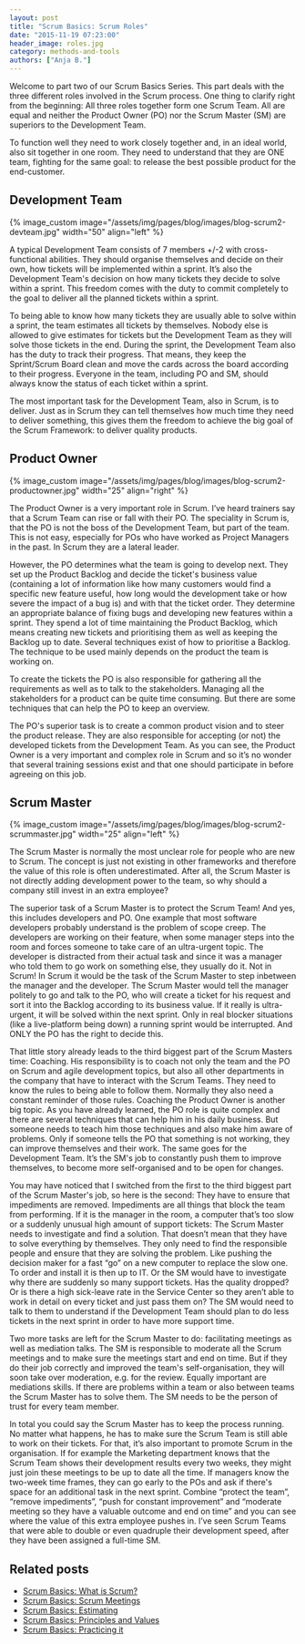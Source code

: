 ```yaml
---
layout: post
title: "Scrum Basics: Scrum Roles"
date: "2015-11-19 07:23:00"
header_image: roles.jpg
category: methods-and-tools
authors: ["Anja B."]
---
```


Welcome to part two of our Scrum Basics Series.
This part deals with the three different roles involved in the Scrum process.
One thing to clarify right from the beginning: All three roles together form one Scrum Team.
All are equal and neither the Product Owner (PO) nor the Scrum Master (SM) are superiors to the Development Team.

To function well they need to work closely together and, in an ideal world, also sit together in one room.
They need to understand that they are ONE team, fighting for the same goal: to release the best possible product for the end-customer.

## Development Team

{% image_custom image="/assets/img/pages/blog/images/blog-scrum2-devteam.jpg" width="50" align="left" %}

A typical Development Team consists of 7 members +/-2 with cross-functional abilities.
They should organise themselves and decide on their own, how tickets will be implemented within a sprint.
It’s also the Development Team's decision on how many tickets they decide to solve within a sprint.
This freedom comes with the duty to commit completely to the goal to deliver all the planned tickets within a sprint.

To being able to know how many tickets they are usually able to solve within a sprint, the team estimates all tickets by themselves.
Nobody else is allowed to give estimates for tickets but the Development Team as they will solve those tickets in the end.
During the sprint, the Development Team also has the duty to track their progress.
That means, they keep the Sprint/Scrum Board clean and move the cards across the board according to their progress.
Everyone in the team, including PO and SM, should always know the status of each ticket within a sprint.

The most important task for the Development Team, also in Scrum, is to deliver.
Just as in Scrum they can tell themselves how much time they need to deliver something, this gives them the freedom to achieve the big goal of the Scrum Framework: to deliver quality products.

## Product Owner

{% image_custom image="/assets/img/pages/blog/images/blog-scrum2-productowner.jpg" width="25" align="right" %}

The Product Owner is a very important role in Scrum.
I’ve heard trainers say that a Scrum Team can rise or fall with their PO.
The speciality in Scrum is, that the PO is not the boss of the Development Team, but part of the team.
This is not easy, especially for POs who have worked as Project Managers in the past.
In Scrum they are a lateral leader.

However, the PO determines what the team is going to develop next.
They set up the Product Backlog and decide the ticket's business value (containing a lot of information like how many customers would find a specific new feature useful, how long would the development take or how severe the impact of a bug is) and with that the ticket order.
They determine an appropriate balance of fixing bugs and developing new features within a sprint.
They spend a lot of time maintaining the Product Backlog, which means creating new tickets and prioritising them as well as keeping the Backlog up to date.
Several techniques exist of how to prioritise a Backlog.
The technique to be used mainly depends on the product the team is working on.

To create the tickets the PO is also responsible for gathering all the requirements as well as to talk to the stakeholders.
Managing all the stakeholders for a product can be quite time consuming.
But there are some techniques that can help the PO to keep an overview.

The PO's superior task is to create a common product vision and to steer the product release.
They are also responsible for accepting (or not) the developed tickets from the Development Team.
As you can see, the Product Owner is a very important and complex role in Scrum and so it’s no wonder that several training sessions exist and that one should participate in before agreeing on this job.

## Scrum Master

{% image_custom image="/assets/img/pages/blog/images/blog-scrum2-scrummaster.jpg" width="25" align="left" %}

The Scrum Master is normally the most unclear role for people who are new to Scrum.
The concept is just not existing in other frameworks and therefore the value of this role is often underestimated.
After all, the Scrum Master is not directly adding development power to the team, so why should a company still invest in an extra employee?

The superior task of a Scrum Master is to protect the Scrum Team!
And yes, this includes developers and PO.
One example that most software developers probably understand is the problem of scope creep.
The developers are working on their feature, when some manager steps into the room and forces someone to take care of an ultra-urgent topic.
The developer is distracted from their actual task and since it was a manager who told them to go work on something else, they usually do it.
Not in Scrum!
In Scrum it would be the task of the Scrum Master to step inbetween the manager and the developer.
The Scrum Master would tell the manager politely to go and talk to the PO, who will create a ticket for his request and sort it into the Backlog according to its business value.
If it really is ultra-urgent, it will be solved within the next sprint.
Only in real blocker situations (like a live-platform being down) a running sprint would be interrupted.
And ONLY the PO has the right to decide this.

That little story already leads to the third biggest part of the Scrum Masters time: Coaching.
His responsibility is to coach not only the team and the PO on Scrum and agile development topics, but also all other departments in the company that have to interact with the Scrum Teams.
They need to know the rules to being able to follow them.
Normally they also need a constant reminder of those rules.
Coaching the Product Owner is another big topic.
As you have already learned, the PO role is quite complex and there are several techniques that can help him in his daily business.
But someone needs to teach him those techniques and also make him aware of problems.
Only if someone tells the PO that something is not working, they can improve themselves and their work.
The same goes for the Development Team.
It’s the SM's job to constantly push them to improve themselves, to become more self-organised and to be open for changes.

You may have noticed that I switched from the first to the third biggest part of the Scrum Master's job, so here is the second: They have to ensure that impediments are removed.
Impediments are all things that block the team from performing.
If it is the manager in the room, a computer that’s too slow or a suddenly unusual high amount of support tickets: The Scrum Master needs to investigate and find a solution.
That doesn’t mean that they have to solve everything by themselves.
They only need to find the responsible people and ensure that they are solving the problem.
Like pushing the decision maker for a fast “go” on a new computer to replace the slow one.
To order and install it is then up to IT.
Or the SM would have to investigate why there are suddenly so many support tickets.
Has the quality dropped?
Or is there a high sick-leave rate in the Service Center so they aren’t able to work in detail on every ticket and just pass them on?
The SM would need to talk to them to understand if the Development Team should plan to do less tickets in the next sprint in order to have more support time.

Two more tasks are left for the Scrum Master to do: facilitating meetings as well as mediation talks.
The SM is responsible to moderate all the Scrum meetings and to make sure the meetings start and end on time.
But if they do their job correctly and improved the team's self-organisation, they will soon take over moderation, e.g. for the review.
Equally important are mediations skills.
If there are problems within a team or also between teams the Scrum Master has to solve them.
The SM needs to be the person of trust for every team member.

In total you could say the Scrum Master has to keep the process running.
No matter what happens, he has to make sure the Scrum Team is still able to work on their tickets.
For that, it’s also important to promote Scrum in the organisation.
If for example the Marketing department knows that the Scrum Team shows their development results every two weeks, they might just join these meetings to be up to date all the time.
If managers know the two-week time frames, they can go early to the POs and ask if there's space for an additional task in the next sprint.
Combine “protect the team”, “remove impediments”, “push for constant improvement” and “moderate meeting so they have a valuable outcome and end on time” and you can see where the value of this extra employee pushes in.
I’ve seen Scrum Teams that were able to double or even quadruple their development speed, after they have been assigned a full-time SM.

## Related posts

* [Scrum Basics: What is Scrum?](https://developer.epages.com/blog/2015/10/13/scrum-basics-what-is-scrum.html)
* [Scrum Basics: Scrum Meetings](https://developer.epages.com/blog/2015/12/15/scrum-basics-scrum-meetings.html)
* [Scrum Basics: Estimating](https://developer.epages.com/blog/2016/01/26/scrum-basics-estimating.html)
* [Scrum Basics: Principles and Values](https://developer.epages.com/blog/2016/02/25/scrum-basics-principles-and-values.html)
* [Scrum Basics: Practicing it](https://developer.epages.com/blog/2016/03/22/scrum-basics-practicing-it.html)
